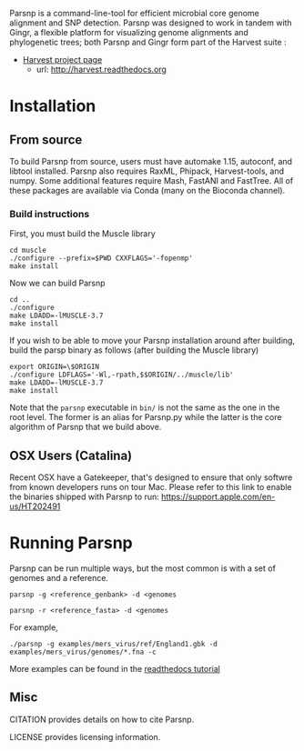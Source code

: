 Parsnp is a command-line-tool for efficient microbial core genome alignment and SNP detection. Parsnp was designed to work in tandem with Gingr, a flexible platform for visualizing genome alignments and phylogenetic trees; both Parsnp and Gingr form part of the Harvest suite :

- [Harvest project page](http://harvest.readthedocs.org)
  -  url: http://harvest.readthedocs.org



# Installation


## From source

To build Parsnp from source, users must have automake 1.15, autoconf, and libtool installed. Parsnp also requires RaxML, Phipack, Harvest-tools, and numpy. Some additional features require Mash, FastANI and FastTree. All of these packages are available via Conda (many on the Bioconda channel).

### Build instructions
First, you must build the Muscle library
```
cd muscle
./configure --prefix=$PWD CXXFLAGS='-fopenmp'
make install
```

Now we can build Parsnp
```
cd ..
./configure
make LDADD=-lMUSCLE-3.7 
make install
```

If you wish to be able to move your Parsnp installation around after building, build the parsp binary as follows (after building the Muscle library)
```
export ORIGIN=\$ORIGIN
./configure LDFLAGS='-Wl,-rpath,$$ORIGIN/../muscle/lib'
make LDADD=-lMUSCLE-3.7 
make install
```

Note that the `parsnp` executable in `bin/` is not the same as the one in the root level. The former is an alias for Parsnp.py while the latter is the core algorithm of Parsnp that we build above.

## OSX Users (Catalina)
Recent OSX have a Gatekeeper, that's designed to ensure that only softwre from known developers runs on  tour Mac. Please refer to this link to enable the binaries shipped with Parsnp to run: https://support.apple.com/en-us/HT202491

# Running Parsnp
Parsnp can be run multiple ways, but the most common is with a set of genomes and a reference. 
```
parsnp -g <reference_genbank> -d <genomes 
```
```
parsnp -r <reference_fasta> -d <genomes 
```
For example, 
```
./parsnp -g examples/mers_virus/ref/England1.gbk -d examples/mers_virus/genomes/*.fna -c
```
More examples can be found in the [readthedocs tutorial](https://harvest.readthedocs.io/en/latest/content/parsnp/tutorial.html)


## Misc

CITATION provides details on how to cite Parsnp.

LICENSE provides licensing information.
